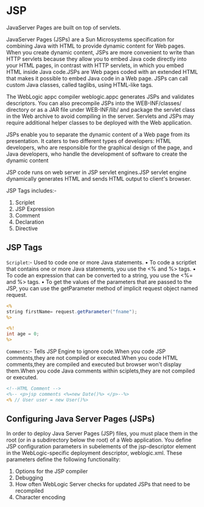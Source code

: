 # JSP

JavaServer Pages are built on top of servlets.

JavaServer Pages (JSPs) are a Sun Microsystems specification for combining Java with HTML to provide dynamic content for Web pages. When you create dynamic content,
JSPs are more convenient to write than HTTP servlets because they allow you to embed Java code directly into your HTML pages, in contrast with HTTP servlets, in
which you embed HTML inside Java code.JSPs are Web pages coded with an extended HTML that makes it possible to embed Java code in a Web page. JSPs can call custom Java classes, called taglibs, using HTML-like tags.

The WebLogic appc compiler weblogic.appc generates JSPs and validates descriptors. You can also precompile JSPs into the WEB-INF/classes/ directory or as a JAR file under WEB-INF/lib/ and package the servlet class in the Web archive to avoid compiling in the server. Servlets and JSPs may require additional helper classes to be deployed with the Web application.

JSPs enable you to separate the dynamic content of a Web page from its presentation. It caters to two different types of developers: HTML developers, who are responsible for the graphical design of the page, and Java developers, who handle the development of software to create the dynamic content

JSP code runs on web server in JSP servlet engines.JSP servlet engine dynamically generates HTML and sends HTML output to client's browser.

JSP Tags includes:-

1. Scriplet
2. JSP Expression
3. Comment
4. Declaration
5. Directive

## JSP Tags

`Scriplet`:- Used to code one or more Java statements.
    • To code a scriptlet that contains one or more Java statements, you use the <% and %> tags.
    • To code an expression that can be converted to a string, you use the <%= and %> tags.
    • To get the values of the parameters that are passed to the JSP, you can use the getParameter method of implicit request object named request.

```jsp
<%
string firstName= request.getParameter("fname");
%>

<%!
int age = 0;
%>
```

`Comments`:- Tells JSP Engine to ignore code.When you code JSP comments,they are not compiled or executed.When you code HTML comments,they are compiled and executed but browser won't display them.When you code Java comments within sciplets,they are not compiled or executed.

```jsp
<!--HTML Comment -->
<%-- <p>jsp comments <%=new Date()%> </p>--%>
<% // User user = new User()%>
```

## Configuring Java Server Pages (JSPs)

In order to deploy Java Server Pages (JSP) files, you must place them in the root (or in a subdirectory below the root) of a Web application. You define JSP configuration parameters in subelements of the jsp-descriptor element in the WebLogic-specific deployment descriptor, weblogic.xml. These parameters define the following functionality:

1. Options for the JSP compiler
2. Debugging
3. How often WebLogic Server checks for updated JSPs that need to be recompiled
4. Character encoding

